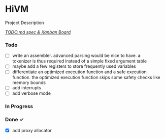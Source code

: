 # HiVM

Project Description

<em>[TODO.md spec & Kanban Board](https://bit.ly/3fCwKfM)</em>

### Todo

- [ ] write an assembler. advanced parsing would be nice to have. a tokenizer is thus required instead of a simple fixed argument table  
- [ ] maybe add a few registers to store frequently used variables  
- [ ] differentiate an optimized execution function and a safe execution function. the optimized execution function skips some safety checks like memory bounds  
- [ ] add interrupts  
- [ ] add verbose mode  

### In Progress


### Done ✓

- [x] add proxy allocator  


